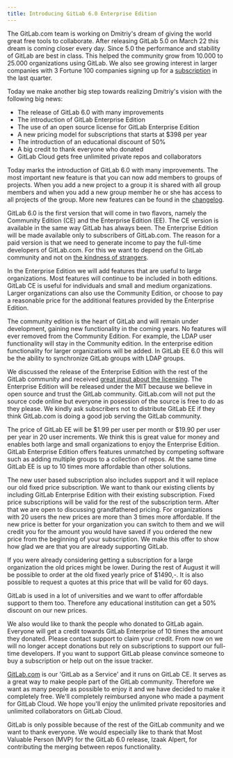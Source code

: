 ```yaml
---
title: Introducing GitLab 6.0 Enterprise Edition
---
```

The GitLab.com team is working on Dmitriy's dream of giving the world great free tools to collaborate. After releasing GitLab 5.0 on March 22 this dream is coming closer every day. Since 5.0 the performance and stability of GitLab are best in class. This helped the community grow from 10.000 to 25.000 organizations using GitLab. We also see growing interest in larger companies with 3 Fortune 100 companies signing up for a [subscription](/subscription/) in the last quarter.

Today we make another big step towards realizing Dmitriy's vision with the following big news:

- The release of GitLab 6.0 with many improvements
- The introduction of GitLab Enterprise Edition
- The use of an open source license for GitLab Enterprise Edition
- A new pricing model for subscriptions that starts at $398 per year
- The introduction of an educational discount of 50%
- A big credit to thank everyone who donated
- GitLab Cloud gets free unlimited private repos and collaborators

Today marks the introduction of GitLab 6.0 with many improvements. The most important new feature is that you can now add members to groups of projects. When you add a new project to a group it is shared with all group members and when you add a new group member he or she has access to all projects of the group. More new features can be found in the [changelog](https://github.com/gitlabhq/gitlabhq/blob/master/CHANGELOG).

GitLab 6.0 is the first version that will come in two flavors, namely the Community Edition (CE) and the Enterprise Edition (EE). The CE version is available in the same way GitLab has always been. The Enterprise Edition will be made available only to subscribers of GitLab.com. The reason for a paid version is that we need to generate income to pay the full-time developers of GitLab.com. For this we want to depend on the GitLab community and not on [the kindness of strangers](http://bhorowitz.com/2013/07/16/capital-market-climate-change/).

In the Enterprise Edition we will add features that are useful to large organizations. Most features will continue to be included in both editions. GitLab CE is useful for individuals and small and medium organizations. Larger organizations can also use the Community Edition, or choose to pay a reasonable price for the additional features provided by the Enterprise Edition.

The community edition is the heart of GitLab and will remain under development, gaining new functionality in the coming years. No features will ever removed from the Community Edition. For example, the LDAP user functionality will stay in the Community edition. In the enterprise edition functionality for larger organizations will be added. In GitLab EE 6.0 this will be the ability to synchronize GitLab groups with LDAP groups.

We discussed the release of the Enterprise Edition with the rest of the GitLab community and received [great input about the licensing](/2013/07/22/announcing-gitlab-enterprise-edition). The Enterprise Edition will be released under the MIT because we believe in open source and trust the GitLab community. GitLab.com will not put the source code online but everyone in posession of the source is free to do as they please. We kindly ask subscribers not to distribute GitLab EE if they think GitLab.com is doing a good job serving the GitLab community.

The price of GitLab EE will be $1.99 per user per month or $19.90 per user per year in 20 user increments. We think this is great value for money and enables both large and small organizations to enjoy the Enterprise Edition. GitLab Enterprise Edition offers features unmatched by competing software such as adding multiple groups to a collection of repos. At the same time GitLab EE is up to 10 times more affordable than other solutions.

The new user based subscription also includes support and it will replace our old fixed price subscription. We want to thank our existing clients by including GitLab Enterprise Edition with their existing subscription. Fixed price subscriptions will be valid for the rest of the subscription term. After that we are open to discussing grandfathered pricing. For organizations with 20 users the new prices are more than 3 times more affordable. If the new price is better for your organization you can switch to them and we will credit you for the amount you would have saved if you ordered the new price from the beginning of your subscription. We make this offer to show how glad we are that you are already supporting GitLab.

If you were already considering getting a subscription for a large organization the old prices might be lower. During the rest of August it will be possible to order at the old fixed yearly price of $1490,-. It is also possible to request a quotes at this price that will be valid for 60 days.

GitLab is used in a lot of universities and we want to offer affordable support to them too. Therefore any educational institution can get a 50% discount on our new prices.

We also would like to thank the people who donated to GitLab again. Everyone will get a credit towards GitLab Enterprise of 10 times the amount they donated. Please contact support to claim your credit. From now on we will no longer accept donations but rely on subscriptions to support our full-time developers. If you want to support GitLab please convince someone to buy a subscription or help out on the issue tracker.

  [GitLab.com](/gitlab-com/) is our 'GitLab as a Service' and it runs on GitLab CE. It serves as a great way to make people part of the GitLab community. Therefore we want as many people as possible to enjoy it and we have decided to make it completely free. We'll completely reimbursed anyone who made a payment for GitLab Cloud. We hope you'll enjoy the unlimited private repositories and unlimited collaborators on GitLab Cloud.

GitLab is only possible because of the rest of the GitLab community and we want to thank everyone. We would especially like to thank that Most Valuable Person (MVP) for the GitLab 6.0 release, Izaak Alpert, for contributing the merging between repos functionality.
